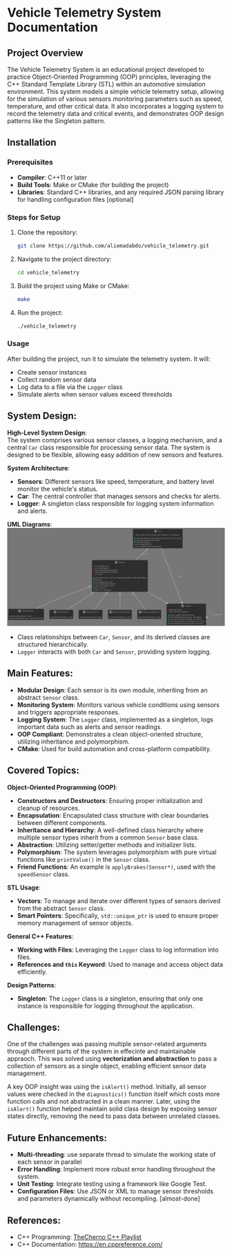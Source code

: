 
# **Vehicle Telemetry System Documentation**

## Project Overview
The Vehicle Telemetry System is an educational project developed to practice Object-Oriented Programming (OOP) principles, leveraging the C++ Standard Template Library (STL) within an automotive simulation environment. This system models a simple vehicle telemetry setup, allowing for the simulation of various sensors monitoring parameters such as speed, temperature, and other critical data. It also incorporates a logging system to record the telemetry data and critical events, and demonstrates OOP design patterns like the Singleton pattern.


## Installation

### **Prerequisites**
- **Compiler**: C++11 or later
- **Build Tools**: Make or CMake (for building the project)
- **Libraries**: Standard C++ libraries, and any required JSON parsing library for handling configuration files [optional]

### **Steps for Setup**
1. Clone the repository:
   ```bash
   git clone https://github.com/aliemadabdo/vehicle_telemetry.git
   ```
2. Navigate to the project directory:
   ```bash
   cd vehicle_telemetry
   ```
3. Build the project using Make or CMake:
   ```bash
   make
   ```
4. Run the project:
   ```bash
   ./vehicle_telemetry
   ```


### **Usage**
After building the project, run it to simulate the telemetry system. It will:
- Create sensor instances
- Collect random sensor data
- Log data to a file via the `Logger` class
- Simulate alerts when sensor values exceed thresholds


## System Design:

**High-Level System Design**:  
The system comprises various sensor classes, a logging mechanism, and a central `Car` class responsible for processing sensor data. The system is designed to be flexible, allowing easy addition of new sensors and features.

**System Architecture**:  
- **Sensors**: Different sensors like speed, temperature, and battery level monitor the vehicle's status.
- **Car**: The central controller that manages sensors and checks for alerts.
- **Logger**: A singleton class responsible for logging system information and alerts.

**UML Diagrams**:  
![system Architecture](UML\vehicleUML_Full.png)
- Class relationships between `Car`, `Sensor`, and its derived classes are structured hierarchically.
- `Logger` interacts with both `Car` and `Sensor`, providing system logging.

## Main Features:

- **Modular Design**: Each sensor is its own module, inheriting from an abstract `Sensor` class.
- **Monitoring System**: Monitors various vehicle conditions using sensors and triggers appropriate responses.
- **Logging System**: The `Logger` class, implemented as a singleton, logs important data such as alerts and sensor readings.
- **OOP Compliant**: Demonstrates a clean object-oriented structure, utilizing inheritance and polymorphism.
- **CMake**: Used for build automation and cross-platform compatibility.
  
## Covered Topics:

**Object-Oriented Programming (OOP)**:  
- **Constructors and Destructors**: Ensuring proper initialization and cleanup of resources.  
- **Encapsulation**: Encapsulated class structure with clear boundaries between different components.  
- **Inheritance and Hierarchy**: A well-defined class hierarchy where multiple sensor types inherit from a common `Sensor` base class.  
- **Abstraction**: Utilizing setter/getter methods and initializer lists.  
- **Polymorphism**: The system leverages polymorphism with pure virtual functions like `printValue()` in the `Sensor` class.  
- **Friend Functions**: An example is `applyBrakes(Sensor*)`, used with the `speedSensor` class.

**STL Usage**:  
- **Vectors**: To manage and iterate over different types of sensors derived from the abstract `Sensor` class.  
- **Smart Pointers**: Specifically, `std::unique_ptr` is used to ensure proper memory management of sensor objects.

**General C++ Features**:  
- **Working with Files**: Leveraging the `Logger` class to log information into files.  
- **References and `this` Keyword**: Used to manage and access object data efficiently.

**Design Patterns**:  
- **Singleton**: The `Logger` class is a singleton, ensuring that only one instance is responsible for logging throughout the application.

## Challenges:
  
One of the challenges was passing multiple sensor-related arguments through different parts of the system in effecinte and maintainable appraoch. This was solved using **vectorization and abstraction** to pass a collection of sensors as a single object, enabling efficient sensor data management.

A key OOP insight was using the `isAlert()` method. Initially, all sensor values were checked in the `diagnostics()` function itself which costs more function calls and not abstracted in a clean manner. Later, using the `isAlert()` function helped maintain solid class design by exposing sensor states directly, removing the need to pass data between unrelated classes.

## Future Enhancements:
- **Multi-threading**: use separate thread to simulate the working state of each sensor in parallel
- **Error Handling**: Implement more robust error handling throughout the system.
- **Unit Testing**: Integrate testing using a framework like Google Test.
- **Configuration Files**: Use JSON or XML to manage sensor thresholds and parameters dynamically without recompiling. [almost-done]

## References:
- C++ Programming: [TheCherno C++ Playlist](https://www.youtube.com/watch?v=18c3MTX0PK0&list=PLlrATfBNZ98dudnM48yfGUldqGD0S4FFb&ab_channel=TheCherno)
- C++ Documentation: https://en.cppreference.com/  
